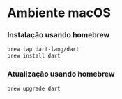 # Ambiente macOS

### Instalação usando homebrew

```bash
brew tap dart-lang/dart
brew install dart
```

### Atualização usando homebrew

```bash
brew upgrade dart
```

